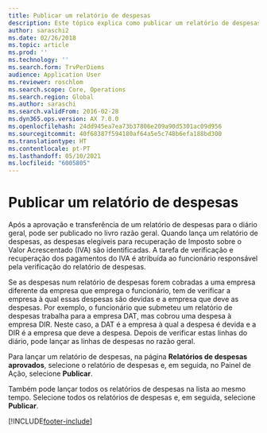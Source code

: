 ```yaml
---
title: Publicar um relatório de despesas
description: Este tópico explica como publicar um relatório de despesas no livro razão geral.
author: saraschi2
ms.date: 02/26/2018
ms.topic: article
ms.prod: ''
ms.technology: ''
ms.search.form: TrvPerDiems
audience: Application User
ms.reviewer: roschlom
ms.search.scope: Core, Operations
ms.search.region: Global
ms.author: saraschi
ms.search.validFrom: 2016-02-28
ms.dyn365.ops.version: AX 7.0.0
ms.openlocfilehash: 24dd945ea7ea73b37806e209a90d5301ac09d956
ms.sourcegitcommit: 40f68387f594180af64a5e5c748b6efa188bd300
ms.translationtype: HT
ms.contentlocale: pt-PT
ms.lasthandoff: 05/10/2021
ms.locfileid: "6005805"
---
```

# <a name="post-an-expense-report"></a>Publicar um relatório de despesas

Após a aprovação e transferência de um relatório de despesas para o diário geral, pode ser publicado no livro razão geral. Quando lança um relatório de despesas, as despesas elegíveis para recuperação de Imposto sobre o Valor Acrescentado (IVA) são identificadas. A tarefa de verificação e recuperação dos pagamentos do IVA é atribuída ao funcionário responsável pela verificação do relatório de despesas.

Se as despesas num relatório de despesas forem cobradas a uma empresa diferente da empresa que emprega o funcionário, tem de verificar a empresa à qual essas despesas são devidas e a empresa que deve as despesas. Por exemplo, o funcionário que submeteu um relatório de despesas trabalha para a empresa DAT, mas cobrou uma despesa à empresa DIR. Neste caso, a DAT é a empresa à qual a despesa é devida e a DIR é a empresa que deve a despesa. Depois de verificar estas linhas do diário, pode lançar as linhas de despesas no razão geral.

Para lançar um relatório de despesas, na página **Relatórios de despesas aprovados**, selecione o relatório de despesas e, em seguida, no Painel de Ação, selecione **Publicar**.

Também pode lançar todos os relatórios de despesas na lista ao mesmo tempo. Selecione todos os relatórios de despesas e, em seguida, selecione **Publicar**.


[!INCLUDE[footer-include](../includes/footer-banner.md)]